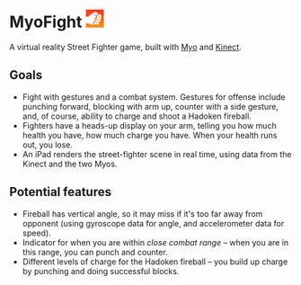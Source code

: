MyoFight ![MyoFight logo](assets/IconSmall.png)
=======
A virtual reality Street Fighter game, built with [Myo](https://www.thalmic.com/en/myo/) and [Kinect](http://www.xbox.com/en-US/kinect).


Goals
-------
* Fight with gestures and a combat system. Gestures for offense include punching forward, blocking with arm up, counter with a side gesture, and, of course, ability to charge and shoot a Hadoken fireball.
* Fighters have a heads-up display on your arm, telling you how much health you have, how much charge you have. When your health runs out, you lose.
* An iPad renders the street-fighter scene in real time, using data from the Kinect and the two Myos.

Potential features
--------------------

* Fireball has vertical angle, so it may miss if it's too far away from opponent (using gyroscope data for angle, and accelerometer data for speed).
* Indicator for when you are within *close combat range* – when you are in this range, you can punch and counter.
* Different levels of charge for the Hadoken fireball – you build up charge by punching and doing successful blocks.
